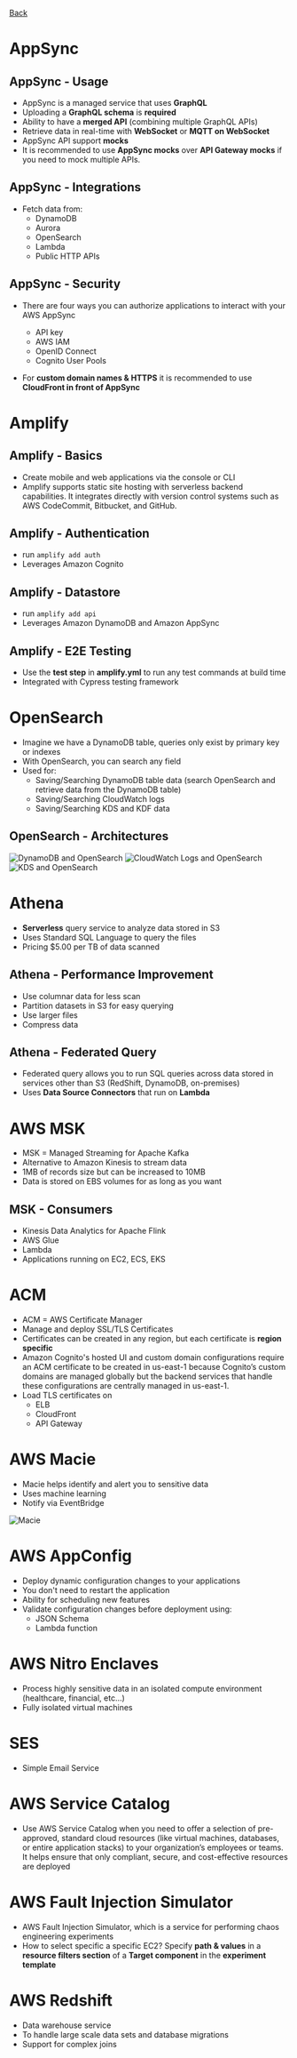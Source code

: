 [Back](./AWS.md)

# AppSync

## AppSync - Usage

- AppSync is a managed service that uses **GraphQL**
- Uploading a **GraphQL schema** is **required**
- Ability to have a **merged API** (combining multiple GraphQL APIs)
- Retrieve data in real-time with **WebSocket** or **MQTT on WebSocket**
- AppSync API support **mocks**
- It is recommended to use **AppSync mocks** over **API Gateway mocks** if you need to mock multiple APIs.

## AppSync - Integrations

- Fetch data from:
  - DynamoDB
  - Aurora
  - OpenSearch
  - Lambda
  - Public HTTP APIs

## AppSync - Security

- There are four ways you can authorize applications to interact with your AWS AppSync

  - API key
  - AWS IAM
  - OpenID Connect
  - Cognito User Pools

- For **custom domain names & HTTPS** it is recommended to use **CloudFront in front of AppSync**

# Amplify

## Amplify - Basics

- Create mobile and web applications via the console or CLI
- Amplify supports static site hosting with serverless backend capabilities. It integrates directly with version control systems such as AWS CodeCommit, Bitbucket, and GitHub.

## Amplify - Authentication

- run `amplify add auth`
- Leverages Amazon Cognito

## Amplify - Datastore

- run `amplify add api`
- Leverages Amazon DynamoDB and Amazon AppSync

## Amplify - E2E Testing

- Use the **test step** in **amplify.yml** to run any test commands at build time
- Integrated with Cypress testing framework

# OpenSearch

- Imagine we have a DynamoDB table, queries only exist by primary key or indexes
- With OpenSearch, you can search any field
- Used for:
  - Saving/Searching DynamoDB table data (search OpenSearch and retrieve data from the DynamoDB table)
  - Saving/Searching CloudWatch logs
  - Saving/Searching KDS and KDF data

## OpenSearch - Architectures

![DynamoDB and OpenSearch](./assets/74.png)
![CloudWatch Logs and OpenSearch](./assets/75.png)
![KDS and OpenSearch](./assets/76.png)

# Athena

- **Serverless** query service to analyze data stored in S3
- Uses Standard SQL Language to query the files
- Pricing $5.00 per TB of data scanned

## Athena - Performance Improvement

- Use columnar data for less scan
- Partition datasets in S3 for easy querying
- Use larger files
- Compress data

## Athena - Federated Query

- Federated query allows you to run SQL queries across data stored in services other than S3 (RedShift, DynamoDB, on-premises)
- Uses **Data Source Connectors** that run on **Lambda**

# AWS MSK

- MSK = Managed Streaming for Apache Kafka
- Alternative to Amazon Kinesis to stream data
- 1MB of records size but can be increased to 10MB
- Data is stored on EBS volumes for as long as you want

## MSK - Consumers

- Kinesis Data Analytics for Apache Flink
- AWS Glue
- Lambda
- Applications running on EC2, ECS, EKS

# ACM

- ACM = AWS Certificate Manager
- Manage and deploy SSL/TLS Certificates
- Certificates can be created in any region, but each certificate is **region specific**
- Amazon Cognito's hosted UI and custom domain configurations require an ACM certificate to be created in us-east-1 because Cognito’s custom domains are managed globally but the backend services that handle these configurations are centrally managed in us-east-1.
- Load TLS certificates on
  - ELB
  - CloudFront
  - API Gateway

# AWS Macie

- Macie helps identify and alert you to sensitive data
- Uses machine learning
- Notify via EventBridge

![Macie](./assets/77.png)

# AWS AppConfig

- Deploy dynamic configuration changes to your applications
- You don't need to restart the application
- Ability for scheduling new features
- Validate configuration changes before deployment using:
  - JSON Schema
  - Lambda function

# AWS Nitro Enclaves

- Process highly sensitive data in an isolated compute environment (healthcare, financial, etc...)
- Fully isolated virtual machines

# SES

- Simple Email Service

# AWS Service Catalog

- Use AWS Service Catalog when you need to offer a selection of pre-approved, standard cloud resources (like virtual machines, databases, or entire application stacks) to your organization’s employees or teams. It helps ensure that only compliant, secure, and cost-effective resources are deployed

# AWS Fault Injection Simulator

- AWS Fault Injection Simulator, which is a service for performing chaos engineering experiments
- How to select specific a specific EC2? Specify **path & values** in a **resource filters section** of a **Target component** in the **experiment template**

# AWS Redshift

- Data warehouse service
- To handle large scale data sets and database migrations
- Support for complex joins
